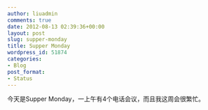 ```yaml
---
author: liuadmin
comments: true
date: 2012-08-13 02:39:36+00:00
layout: post
slug: supper-monday
title: Supper Monday
wordpress_id: 51874
categories:
- Blog
post_format:
- Status
---
```


今天是Supper Monday，一上午有4个电话会议，而且我这周会很繁忙。

